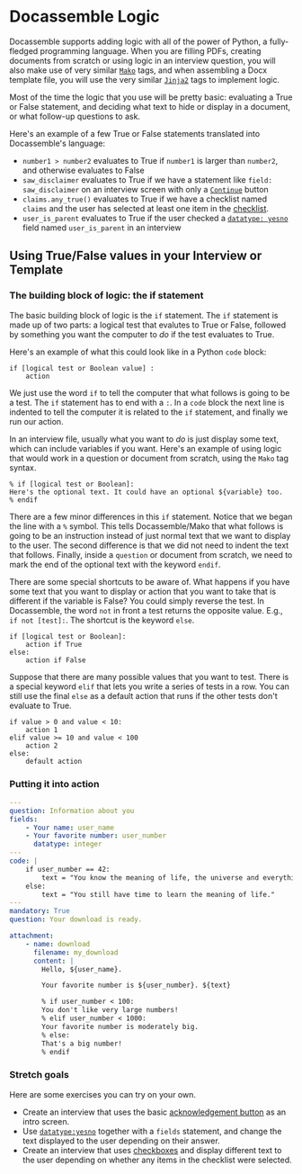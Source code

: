 # Docassemble Logic

Docassemble supports adding logic with all of the power of Python,
a fully-fledged programming language. When you are filling PDFs, creating documents
from scratch or using logic in an interview question, you will also make
use of very similar [`Mako`](https://docassemble.org/docs/markup.html#mako) tags, and when assembling a Docx template file,
you will use the very similar [`Jinja2`](https://docassemble.org/docs/documents.html#docx%20template%20file) tags to implement logic.

Most of the time the logic that you use will be pretty basic:
evaluating a True or False statement, and deciding what text to
hide or display in a document, or what follow-up questions to ask.

Here's an example of a few True or False statements translated into
Docassemble's language:
* `number1 > number2` evaluates to True if `number1` is larger than `number2`, and otherwise evaluates to False
* `saw_disclaimer` evaluates to True if we have a statement like `field: saw_disclaimer` on an interview
   screen with only a [`Continue`](https://docassemble.org/docs/questions.html#tocAnchor-1-5-3) button
* `claims.any_true()` evaluates to True if we have a checklist named `claims` and the user has selected at least one item in the [checklist](https://docassemble.org/docs/fields.html#fields%20checkboxes).
* `user_is_parent` evaluates to True if the user checked a [`datatype: yesno`](https://docassemble.org/docs/fields.html#fields%20yesno) field named `user_is_parent` in an interview

## Using True/False values in your Interview or Template

### The building block of logic: the if statement

The basic building block of logic is the `if` statement. The `if` statement is made up of
two parts: a logical test that evalutes to True or False, followed by something you
want the computer to _do_ if the test evaluates to True.

Here's an example of what this could look like in a Python `code` block:
```
if [logical test or Boolean value] :
    action
```
We just use the word `if` to tell the computer that what follows is going to be a test.
The `if` statement has to end with a `:`. In a `code` block the next line is indented to tell the computer
it is related to the `if` statement, and finally we run our action.

In an interview file, usually what you want to _do_ is just display some text, which can
include variables if you want. Here's an example of using logic that would work in a question
or document from scratch, using the `Mako` tag syntax.

```
% if [logical test or Boolean]:
Here's the optional text. It could have an optional ${variable} too.
% endif
```
There are a few minor differences in this `if` statement. Notice that we began the line with a `%` symbol.
This tells Docassemble/Mako that what follows is going to be an instruction instead of just normal text
that we want to display to the user. The second difference is that we did not need to indent the text that follows.
Finally, inside a `question` or document from scratch, we need to mark the end of the optional text with
the keyword `endif`.

There are some special shortcuts to be aware of. What happens if you have some text that you want to display
or action that you want to take that is different if the variable is False? You could simply reverse the test.
In Docassemble, the word `not` in front a test returns the opposite value. E.g., `if not [test]:`. The shortcut
is the keyword `else`.

```
if [logical test or Boolean]:
    action if True
else:
    action if False
```

Suppose that there are many possible values that you want to test. There is a special keyword `elif` that lets you
write a series of tests in a row. You can still use the final `else` as a default action that runs if the other
tests don't evaluate to True.

```
if value > 0 and value < 10:
    action 1
elif value >= 10 and value < 100
    action 2
else:
    default action
```

### Putting it into action


```yaml
---
question: Information about you
fields:
    - Your name: user_name
    - Your favorite number: user_number
      datatype: integer
---
code: |
    if user_number == 42:
        text = "You know the meaning of life, the universe and everything!"
    else:
        text = "You still have time to learn the meaning of life."
---
mandatory: True
question: Your download is ready.

attachment:
    - name: download
      filename: my_download
      content: |
        Hello, ${user_name}.

        Your favorite number is ${user_number}. ${text}

        % if user_number < 100:
        You don't like very large numbers!
        % elif user_number < 1000:
        Your favorite number is moderately big.
        % else:
        That's a big number!
        % endif
```

### Stretch goals

Here are some exercises you can try on your own.

* Create an interview that uses the basic [acknowledgement button](https://docassemble.org/docs/questions.html#tocAnchor-1-5-3) as an intro screen.
* Use [`datatype:yesno`](https://docassemble.org/docs/fields.html#fields%20yesno) together with a `fields` statement, and change the text displayed to the user depending on their answer.
* Create an interview that uses [checkboxes](https://docassemble.org/docs/fields.html#fields%20checkboxes) and display different text to the user
  depending on whether any items in the checklist were selected.